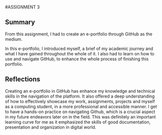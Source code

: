 #ASSIGNMENT 3

## Summary

From this assignment, I had to create an e-portfolio through GitHub as the medium.

In this e-portfolio, I introduced myself, a brief of my academic journey and what I have gained throughout the whole of it. I also had to learn on how to use and
navigate GitHub, to enhance the whole process of finishing this portfolio.

## Reflections 

Creating an e-portfolio in GitHub has enhance my knowledge and technical skills in the navigation of the platform. It also offered a deep understanding of how to 
effectively showcase my work, assignments, projects and myself as a computing student, in a more professional and accessible manner. I get to have a hands-on practice
on navigating Github, which is a crucial aspect in my future endeavors later on in the field. This was definitely an important learning curve for me as it emphasized the
skills of good documentation, presentation and organization in digital world.
